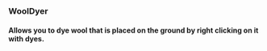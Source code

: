### WoolDyer
#### Allows you to dye wool that is placed on the ground by right clicking on it with dyes.